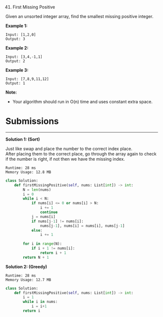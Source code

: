 41. First Missing Positive

Given an unsorted integer array, find the smallest missing positive integer.

**Example 1:**
```
Input: [1,2,0]
Output: 3
```

**Example 2:**
```
Input: [3,4,-1,1]
Output: 2
```

**Example 3:**
```
Input: [7,8,9,11,12]
Output: 1
```
**Note:**

* Your algorithm should run in O(n) time and uses constant extra space.

# Submissions
---
**Solution 1: (Sort)**

Just like swap and place the number to the correct index place.  
After placing them to the correct place, go through the array again to check if the number is right, if not then we have the missing index.
```
Runtime: 28 ms
Memory Usage: 12.8 MB
```
```python
class Solution:
    def firstMissingPositive(self, nums: List[int]) -> int:
        N = len(nums)
        i = 0
        while i < N:
            if nums[i] <= 0 or nums[i] > N:
                i += 1
                continue
            j = nums[i]
            if nums[j-1] != nums[i]:
                nums[j-1], nums[i] = nums[i], nums[j-1]
            else:
                i += 1
        
        for i in range(N):
            if i + 1 != nums[i]:
                return i + 1
        return N + 1
```

**Solution 2: (Greedy)**
```
Runtime: 28 ms
Memory Usage: 12.7 MB
```
```python
class Solution:
    def firstMissingPositive(self, nums: List[int]) -> int:
        i = 1
        while i in nums:
            i = i+1
        return i
```
